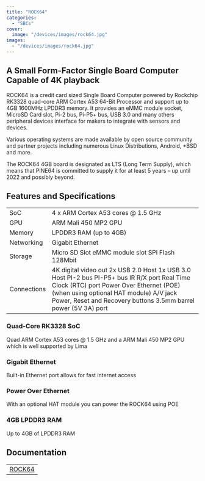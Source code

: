 ```yaml
---
title: "ROCK64"
categories: 
  - "SBCs"
cover: 
  image: "/devices/images/rock64.jpg"
images:
  - "/devices/images/rock64.jpg"
---
```


## A Small Form-Factor Single Board Computer Capable of 4K playback

ROCK64 is a credit card sized Single Board Computer powered by Rockchip RK3328 quad-core ARM Cortex A53 64-Bit Processor and support up to 4GB 1600MHz LPDDR3 memory. It provides an eMMC module socket, MicroSD Card slot, Pi-2 bus, Pi-P5+ bus, USB 3.0 and many others peripheral devices interface for makers to integrate with sensors and devices.

Various operating systems are made available by open source community and partner projects including numerous Linux Distributions, Android, *BSD and more.

The ROCK64 4GB board is designated as LTS (Long Term Supply), which means that PINE64 is committed to supply it for at least 5 years – up until 2022 and possibly beyond.

## Features and Specifications

|     |     |
| --- | --- |
| SoC | 4 x ARM Cortex A53 cores @ 1.5 GHz |
| GPU | ARM Mali 450 MP2 GPU |
| Memory | LPDDR3 RAM (up to 4GB) |
| Networking | Gigabit Ethernet |
| Storage | Micro SD Slot eMMC module slot SPI Flash 128Mbit |
| Connections | 4K digital video out 2x USB 2.0 Host 1x USB 3.0 Host PI-2 bus PI-P5+ bus IR R/X port Real Time Clock (RTC) port Power Over Ethernet (POE) (when using optional HAT module) A/V jack Power, Reset and Recovery buttons 3.5mm barrel power (5V 3A) port |

### Quad-Core RK3328 SoC
Quad ARM Cortex A53 cores @ 1.5 GHz and a ARM Mali 450 MP2 GPU which is well supported by Lima

### Gigabit Ethernet
Built-in Ethernet port allows for fast internet access

### Power Over Ethernet
With an optional HAT module you can power the ROCK64 using POE

### 4GB LPDDR3 RAM
Up to 4GB of LPDDR3 RAM

## Documentation

|     |
| --- |
| [ROCK64](/documentation/ROCK64/) |
